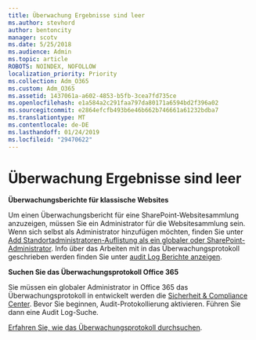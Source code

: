 ```yaml
---
title: Überwachung Ergebnisse sind leer
ms.author: stevhord
author: bentoncity
manager: scotv
ms.date: 5/25/2018
ms.audience: Admin
ms.topic: article
ROBOTS: NOINDEX, NOFOLLOW
localization_priority: Priority
ms.collection: Adm_O365
ms.custom: Adm_O365
ms.assetid: 1437061a-a602-4853-b5fb-3cea7fd735ce
ms.openlocfilehash: e1a584a2c291faa797da80171a6594bd2f396a02
ms.sourcegitcommit: e2864efcfb493b6e46b662b746661a61232bdba7
ms.translationtype: MT
ms.contentlocale: de-DE
ms.lasthandoff: 01/24/2019
ms.locfileid: "29470622"
---
```

# <a name="auditing-results-are-blank"></a>Überwachung Ergebnisse sind leer

 **Überwachungsberichte für klassische Websites**
  
Um einen Überwachungsbericht für eine SharePoint-Websitesammlung anzuzeigen, müssen Sie ein Administrator für die Websitesammlung sein. Wenn sich selbst als Administrator hinzufügen möchten, finden Sie unter [Add Standortadministratoren-Auflistung als ein globaler oder SharePoint-Administrator](https://go.microsoft.com/fwlink/?linkid=869390). Info über das Arbeiten mit in das Überwachungsprotokoll geschrieben werden finden Sie unter [audit Log Berichte anzeigen](https://go.microsoft.com/fwlink/?linkid=395237). 
  
 **Suchen Sie das Überwachungsprotokoll Office 365**
  
Sie müssen ein globaler Administrator in Office 365 das Überwachungsprotokoll in entwickelt werden die [Sicherheit &amp; Compliance Center](https://protection.office.com). Bevor Sie beginnen, Audit-Protokollierung aktivieren. Führen Sie dann eine Audit Log-Suche. 
  
[Erfahren Sie, wie das Überwachungsprotokoll durchsuchen](https://go.microsoft.com/fwlink/?linkid=708432).
  

